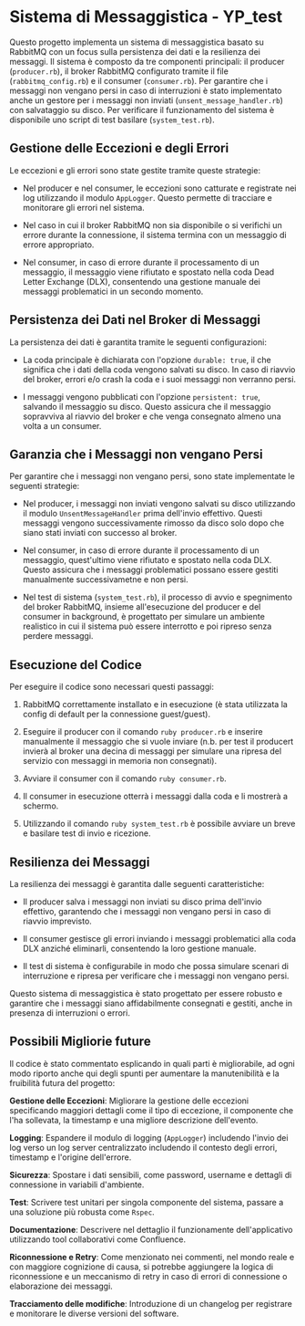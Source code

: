 # Sistema di Messaggistica - YP_test

Questo progetto implementa un sistema di messaggistica basato su RabbitMQ con un focus sulla persistenza dei dati e la resilienza dei messaggi. Il sistema è composto da tre componenti principali: il producer (`producer.rb`), il broker RabbitMQ configurato tramite il file (`rabbitmq_config.rb`) e il consumer (`consumer.rb`). Per garantire che i messaggi non vengano persi in caso di interruzioni è stato implementato anche un gestore per i messaggi non inviati (`unsent_message_handler.rb`) con salvataggio su disco. Per verificare il funzionamento del sistema è disponibile uno script di test basilare (`system_test.rb`).

## Gestione delle Eccezioni e degli Errori

Le eccezioni e gli errori sono state gestite tramite queste strategie:

- Nel producer e nel consumer, le eccezioni sono catturate e registrate nei log utilizzando il modulo `AppLogger`. Questo permette di tracciare e monitorare gli errori nel sistema.

- Nel caso in cui il broker RabbitMQ non sia disponibile o si verifichi un errore durante la connessione, il sistema termina con un messaggio di errore appropriato.

- Nel consumer, in caso di errore durante il processamento di un messaggio, il messaggio viene rifiutato e spostato nella coda Dead Letter Exchange (DLX), consentendo una gestione manuale dei messaggi problematici in un secondo momento.


## Persistenza dei Dati nel Broker di Messaggi

La persistenza dei dati è garantita tramite le seguenti configurazioni:

- La coda principale è dichiarata con l'opzione `durable: true`, il che significa che i dati della coda vengono salvati su disco. In caso di riavvio del broker, errori e/o crash la coda e i suoi messaggi non verranno persi.

- I messaggi vengono pubblicati con l'opzione `persistent: true`, salvando il messaggio  su disco. Questo assicura che il messaggio sopravviva al riavvio del broker e che venga consegnato almeno una volta a un consumer.

## Garanzia che i Messaggi non vengano Persi

Per garantire che i messaggi non vengano persi, sono state implementate le seguenti strategie:

- Nel producer, i messaggi non inviati vengono salvati su disco utilizzando il modulo `UnsentMessageHandler` prima dell'invio effettivo. Questi messaggi vengono successivamente rimosso da disco solo dopo che siano stati inviati con successo al broker.

- Nel consumer, in caso di errore durante il processamento di un messaggio, quest'ultimo viene rifiutato e spostato nella coda DLX. Questo assicura che i messaggi problematici possano essere gestiti manualmente successivametne e non persi.

- Nel test di sistema (`system_test.rb`), il processo di avvio e spegnimento del broker RabbitMQ, insieme all'esecuzione del producer e del consumer in background, è progettato per simulare un ambiente realistico in cui il sistema può essere interrotto e poi ripreso senza perdere messaggi.

## Esecuzione del Codice

Per eseguire il codice sono necessari questi passaggi:

1. RabbitMQ correttamente installato e in esecuzione (è stata utilizzata la config di default per la connessione guest/guest).

2. Eseguire il producer con il comando `ruby producer.rb` e inserire manualmente il messaggio che si vuole inviare (n.b. per test il producert invierà al broker una decina di messaggi per simulare una ripresa del servizio con messaggi in memoria non consegnati).

4. Avviare il consumer con il comando `ruby consumer.rb`.

5. Il consumer in esecuzione otterrà i messaggi dalla coda e li mostrerà a schermo.

6. Utilizzando il comando `ruby system_test.rb` è possibile avviare un breve e basilare test di invio e ricezione.

## Resilienza dei Messaggi

La resilienza dei messaggi è garantita dalle seguenti caratteristiche:

- Il producer salva i messaggi non inviati su disco prima dell'invio effettivo, garantendo che i messaggi non vengano persi in caso di riavvio imprevisto.

- Il consumer gestisce gli errori inviando i messaggi problematici alla coda DLX anziché eliminarli, consentendo la loro gestione manuale.

- Il test di sistema è configurabile in modo che possa simulare scenari di interruzione e ripresa per verificare che i messaggi non vengano persi.

Questo sistema di messaggistica è stato progettato per essere robusto e garantire che i messaggi siano affidabilmente consegnati e gestiti, anche in presenza di interruzioni o errori.

## Possibili Migliorie future

Il codice è stato commentato esplicando in quali parti è migliorabile, ad ogni modo riporto anche qui degli spunti per aumentare la manutenibilità e la fruibilità futura del progetto:

**Gestione delle Eccezioni**: Migliorare la gestione delle eccezioni specificando maggiori dettagli come il tipo di eccezione, il componente che l'ha sollevata, la timestamp e una migliore descrizione dell'evento.

**Logging**: Espandere il modulo di logging (`AppLogger`) includendo l'invio dei log verso un log server centralizzato includendo il contesto degli errori, timestamp e l'origine dell'errore.

**Sicurezza**: Spostare i dati sensibili, come password, username e dettagli di connessione in variabili d'ambiente.

**Test**: Scrivere test unitari per singola componente del sistema, passare a una soluzione più robusta come `Rspec`.

**Documentazione**: Descrivere nel dettaglio il funzionamente dell'applicativo utilizzando tool
collaborativi come Confluence.

**Riconnessione e Retry**: Come menzionato nei commenti, nel mondo reale e con maggiore cognizione di causa, si potrebbe aggiungere la logica di riconnessione e un meccanismo di retry in caso di errori di connessione o elaborazione dei messaggi.

**Tracciamento delle modifiche**: Introduzione di un changelog per registrare e monitorare le diverse versioni del software.
